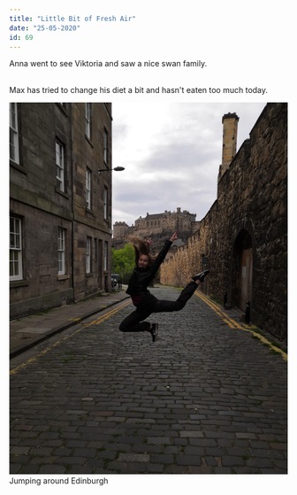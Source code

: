 ```yaml
---
title: "Little Bit of Fresh Air"
date: "25-05-2020"
id: 69
---
```

Anna went to see Viktoria and saw a nice swan family.<br><br>

Max has tried to change his diet a bit and hasn't eaten too much today.

![Anna jumps](../images/May/25.jpg)
Jumping around Edinburgh